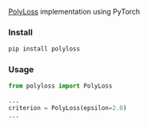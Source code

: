 [PolyLoss](https://arxiv.org/abs/2204.12511) implementation using PyTorch

### Install

```bash
pip install polyloss
```

### Usage

```python
from polyloss import PolyLoss

...
criterion = PolyLoss(epsilon=2.0)
...
```
